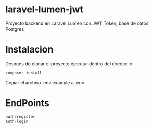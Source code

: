 # laravel-lumen-jwt
Proyecto backend en Laravel Lumen con JWT Token, base de datos Postgres
# Instalacion
Despues de clonar el proyecto ejecutar dentro del directorio
```
composer install
```
Copiar el archivo .env.example a .env


# EndPoints
```PHP
auth/register
auth/login
```
